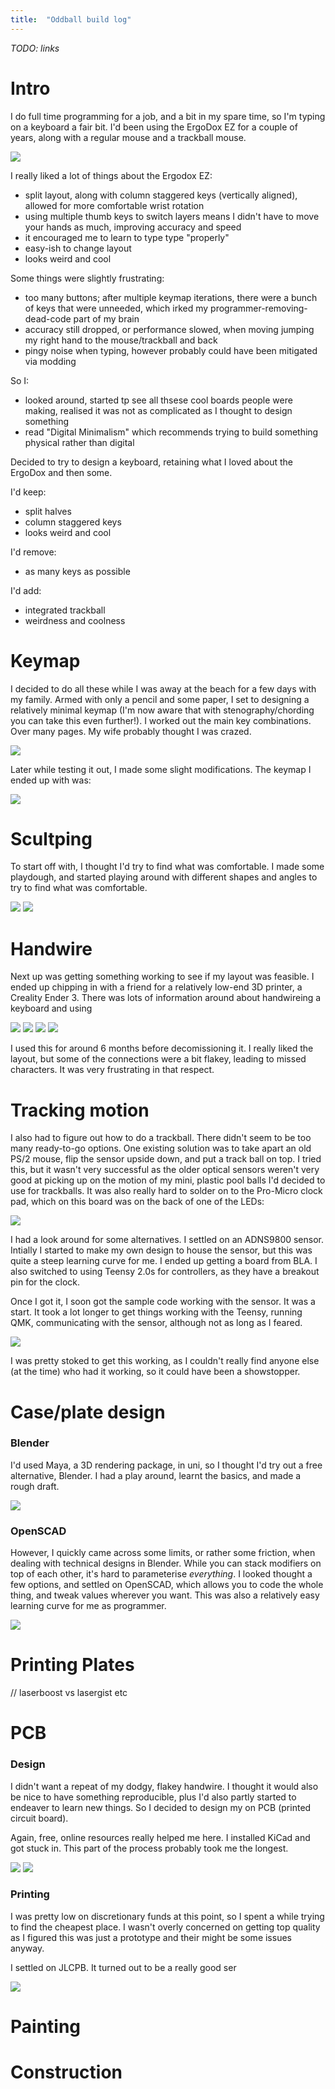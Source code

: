 ```yaml
---
title:  "Oddball build log"
---
```


_TODO: links_

# Intro

I do full time programming for a job, and a bit in my spare time, so I'm typing on a keyboard a fair bit. I'd been using the ErgoDox EZ for a couple of years, along with a regular mouse and a trackball mouse.

![]({{site.baseurl}}/assets/images/ergodox.jpg)

I really liked a lot of things about the Ergodox EZ:
- split layout, along with column staggered keys (vertically aligned), allowed for more comfortable wrist rotation
- using multiple thumb keys to switch layers means I didn't have to move your hands as much, improving accuracy and speed
- it encouraged me to learn to type type "properly"
- easy-ish to change layout
- looks weird and cool

Some things were slightly frustrating:
- too many buttons; after multiple keymap iterations, there were a bunch of keys that were unneeded, which irked my programmer-removing-dead-code part of my brain
- accuracy still dropped, or performance slowed, when moving jumping my right hand to the mouse/trackball and back
- pingy noise when typing, however probably could have been mitigated via modding

So I:
- looked around, started tp see all thsese cool boards people were making, realised it was not as complicated as I thought to design something
- read "Digital Minimalism" which recommends trying to build something physical rather than digital

Decided to try to design a keyboard, retaining what I loved about the ErgoDox and then some.

I'd keep:
- split halves
- column staggered keys
- looks weird and cool

I'd remove:
- as many keys as possible

I'd add:
- integrated trackball
- weirdness and coolness

# Keymap

I decided to do all these while I was away at the beach for a few days with my family. Armed with only a pencil and some paper, I set to designing a relatively minimal keymap (I'm now aware that with stenography/chording you can take this even further!). I worked out the main key combinations. Over many pages. My wife probably thought I was crazed.

![]({{site.baseurl}}/assets/images/layout_test.jpg)

Later while testing it out, I made some slight modifications. The keymap I ended up with was:

![]({{site.baseurl}}/assets/images/layout.png)

# Scultping

To start off with, I thought I'd try to find what was comfortable. I made some playdough, and started playing around with different shapes and angles to try to find what was comfortable.

![]({{site.baseurl}}/assets/images/dough-1.jpg)
![]({{site.baseurl}}/assets/images/dough-2.jpg)

# Handwire

Next up was getting something working to see if my layout was feasible. I ended up chipping in with a friend for a relatively low-end 3D printer, a Creality Ender 3. There was lots of information around about handwireing a keyboard and using 

![]({{site.baseurl}}/assets/images/breadboard.jpg)
![]({{site.baseurl}}/assets/images/proto-1.jpg)
![]({{site.baseurl}}/assets/images/proto-2.jpg)
![]({{site.baseurl}}/assets/images/proto-3.jpg)

I used this for around 6 months before decomissioning it. I really liked the layout, but some of the connections were a bit flakey, leading to missed characters. It was very frustrating in that respect.

# Tracking motion

I also had to figure out how to do a trackball. There didn't seem to be too many ready-to-go options. One existing solution was to take apart an old PS/2 mouse, flip the sensor upside down, and put a track ball on top. I tried this, but it wasn't very successful as the older optical sensors weren't very good at picking up on the motion of my mini, plastic pool balls I'd decided to use for trackballs. It was also really hard to solder on to the Pro-Micro clock pad, which on this board was on the back of one of the LEDs:

![]({{site.baseurl}}/assets/images/pro-micro.png)

I had a look around for some alternatives. I settled on an ADNS9800 sensor. Intially I started to make my own design to house the sensor, but this was quite a steep learning curve for me. I ended up getting a board from BLA. I also switched to using Teensy 2.0s for controllers, as they have a breakout pin for the clock.

Once I got it, I soon got the sample code working with the sensor. It was a start. It took a lot longer to get things working with the Teensy, running QMK, communicating with the sensor, although not as long as I feared.

![]({{site.baseurl}}/assets/images/breadboard_adns.jpg)

I was pretty stoked to get this working, as I couldn't really find anyone else (at the time) who had it working, so it could have been a showstopper.

# Case/plate design

### Blender

I'd used Maya, a 3D rendering package, in uni, so I thought I'd try out a free alternative, Blender. I had a play around, learnt the basics, and made a rough draft.

![]({{site.baseurl}}/assets/images/blender.png)

### OpenSCAD

However, I quickly came across some limits, or rather some friction, when dealing with technical designs in Blender. While you can stack modifiers on top of each other, it's hard to parameterise _everything_. I looked thought a few options, and settled on OpenSCAD, which allows you to code the whole thing, and tweak values wherever you want. This was also a relatively easy learning curve for me as programmer.

![]({{site.baseurl}}/assets/images/scad.png)

# Printing Plates

// laserboost vs lasergist etc

# PCB

### Design

I didn't want a repeat of my dodgy, flakey handwire. I thought it would also be nice to have something reproducible, plus I'd also partly started to endeaver to learn new things. So I decided to design my on PCB (printed circuit board).

Again, free, online resources really helped me here. I installed KiCad and got stuck in. This part of the process probably took me the longest.

![]({{site.baseurl}}/assets/images/schematic.png)
![]({{site.baseurl}}/assets/images/footprint.png)

### Printing

I was pretty low on discretionary funds at this point, so I spent a while trying to find the cheapest place. I wasn't overly concerned on getting top quality as I figured this was just a prototype and their might be some issues anyway.

I settled on JLCPB. It turned out to be a really good ser

![]({{site.baseurl}}/assets/images/soldered.jpg)

# Painting



# Construction


